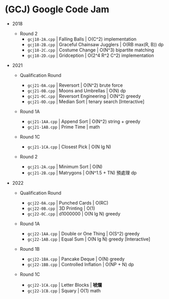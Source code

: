 # (GCJ) Google Code Jam

-   2018
    -   Round 2
        -   `gcj18-2A.cpp` | Falling Balls | O(C^2) implementation
        -   `gcj18-2B.cpp` | Graceful Chainsaw Jugglers | O(RB max(R, B)) dp
        -   `gcj18-2C.cpp` | Costume Change | O(N^3) bipartite matching
        -   `gcj18-2D.cpp` | Gridception | O(2^4 R^2 C^2) implementation
-   2021
    -   Qualification Round
        -   `gcj21-0A.cpp` | Reversort | O(N^2) brute force
        -   `gcj21-0B.cpp` | Moons and Umbrellas | O(N) dp
        -   `gcj21-0C.cpp` | Reversort Engineering | O(N^2) greedy
        -   `gcj21-0D.cpp` | Median Sort | tenary search [Interactive]

    -   Round 1A
        -   `gcj21-1AA.cpp` | Append Sort | O(N^2) string + greedy
        -   `gcj21-1AB.cpp` | Prime Time | math

    -   Round 1C
        -   `gcj21-1CA.cpp` | Closest Pick | O(N lg N)

    -   Round 2
        -   `gcj21-2A.cpp` | Minimum Sort | O(N)
        -   `gcj21-2B.cpp` | Matrygons | O(N^1.5 + TN) 預處理 dp

-   2022
    -   Qualification Round
        -   `gcj22-0A.cpp` | Punched Cards | O(RC)
        -   `gcj22-0B.cpp` | 3D Printing | O(1)
        -   `gcj22-0C.cpp` | d1000000 | O(N lg N) greedy

    -   Round 1A
        -   `gcj22-1AA.cpp` | Double or One Thing | O(S^2) greedy
        -   `gcj22-1AB.cpp` | Equal Sum | O(N lg N) greedy [Interactive]

    -   Round 1B
        -   `gcj22-1BA.cpp` | Pancake Deque | O(N) greedy
        -   `gcj22-1BB.cpp` | Controlled Inflation | O(NP + N) dp
    -   Round 1C
        -   `gcj22-1CA.cpp` | Letter Blocks | **唬爛**
        -   `gcj22-1CB.cpp` | Squary | O(1) math

